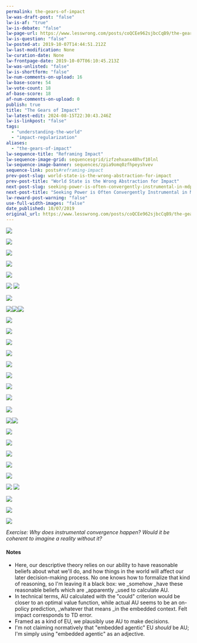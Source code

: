 ```yaml
---
permalink: the-gears-of-impact
lw-was-draft-post: "false"
lw-is-af: "true"
lw-is-debate: "false"
lw-page-url: https://www.lesswrong.com/posts/coQCEe962sjbcCqB9/the-gears-of-impact
lw-is-question: "false"
lw-posted-at: 2019-10-07T14:44:51.212Z
lw-last-modification: None
lw-curation-date: None
lw-frontpage-date: 2019-10-07T06:10:45.213Z
lw-was-unlisted: "false"
lw-is-shortform: "false"
lw-num-comments-on-upload: 16
lw-base-score: 54
lw-vote-count: 18
af-base-score: 18
af-num-comments-on-upload: 0
publish: true
title: "The Gears of Impact"
lw-latest-edit: 2024-08-15T22:30:43.246Z
lw-is-linkpost: "false"
tags: 
  - "understanding-the-world"
  - "impact-regularization"
aliases: 
  - "the-gears-of-impact"
lw-sequence-title: "Reframing Impact"
lw-sequence-image-grid: sequencesgrid/izfzehxanx48hvf10lnl
lw-sequence-image-banner: sequences/zpia9omq0zfhpeyshvev
sequence-link: posts#reframing-impact
prev-post-slug: world-state-is-the-wrong-abstraction-for-impact
prev-post-title: "World State is the Wrong Abstraction for Impact"
next-post-slug: seeking-power-is-often-convergently-instrumental-in-mdps
next-post-title: "Seeking Power is Often Convergently Instrumental in MDPs"
lw-reward-post-warning: "false"
use-full-width-images: "false"
date_published: 10/07/2019
original_url: https://www.lesswrong.com/posts/coQCEe962sjbcCqB9/the-gears-of-impact
---
```

![](https://i.imgur.com/hKhkvwg.png)

![](https://i.imgur.com/IXogCtA.png)

![](https://i.imgur.com/2r2DVFx.png)

![](https://i.imgur.com/holekcV.png)

![](https://i.imgur.com/SzFSiEc.png)

![](https://i.imgur.com/wCRzqox.png) ![](https://i.imgur.com/BAWF2q1.png)

![](https://i.imgur.com/UCGx4QR.png )

![](https://i.imgur.com/5YOlvLh.png)![](https://i.imgur.com/yA8wkQP.png)![](https://i.imgur.com/QXG2pVK.png)

![](https://i.imgur.com/27F0KkU.png)

![](https://i.imgur.com/B7rMciV.png)

![](https://i.imgur.com/HIfRI7r.png)

![](https://i.imgur.com/ye9suf7.png)

![](https://i.imgur.com/sMgB7yR.png)

![](https://i.imgur.com/lQ1jYfB.png )

![](https://i.imgur.com/b6pDiKi.png)

[​](​![]\(https://i.imgur.com/iRLXEeH.png)![](https://i.imgur.com/iRLXEeH.png)

![](https://i.imgur.com/uRr6YqY.png )

![](https://i.imgur.com/67uR5SE.png)![](https://i.imgur.com/PFqi66W.png)

![](https://i.imgur.com/GBVahyL.png)

![](https://i.imgur.com/SATKmJJ.png)

![](https://i.imgur.com/v338kDc.png)

![](https://i.imgur.com/oqEeta9.png)

![](https://i.imgur.com/epI7152.png)

![](https://i.imgur.com/dvVEmBs.png) [​](​![]\(https://i.imgur.com/HShpS3u.png)![](https://i.imgur.com/HShpS3u.png)

![](https://i.imgur.com/WjTqF2y.png)

![](https://i.imgur.com/dLUrki7.png)

![](https://i.imgur.com/lDbQW2b.jpg )



_Exercise: Why does instrumental convergence happen? Would it be coherent to imagine a reality without it?_

#### Notes

- Here, our descriptive theory relies on our ability to have reasonable beliefs about what we'll do, and how things in the world will affect our later decision-making process. No one knows how to formalize that kind of reasoning, so I'm leaving it a black box: we _somehow _have these reasonable beliefs which are _apparently _used to calculate AU.
- In technical terms, AU calculated with the "could" criterion would be closer to an optimal value function, while actual AU seems to be an on-policy prediction, _whatever that means _in the embedded context. Felt impact corresponds to TD error.
- Framed as a kind of EU, we plausibly use AU to make decisions.
- I'm not claiming normatively that "embedded agentic" EU _should_ be AU; I'm simply using "embedded agentic" as an adjective.